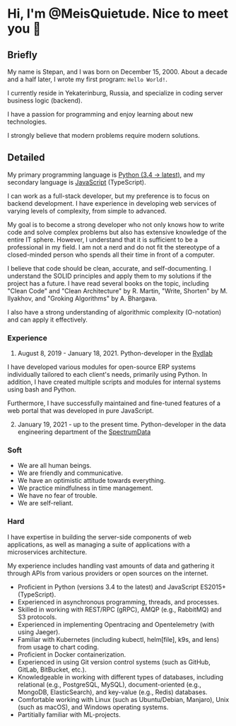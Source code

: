 # Hi, I'm @MeisQuietude. Nice to meet you 👋

## Briefly

My name is Stepan, and I was born on December 15, 2000. About a decade and a half later, I wrote my first program: `Hello World!`.

I currently reside in Yekaterinburg, Russia, and specialize in coding server business logic (backend).

I have a passion for programming and enjoy learning about new technologies.

I strongly believe that modern problems require modern solutions.

## Detailed

My primary programming language is [Python (3.4 -> latest)](https://www.python.org/), and my secondary language is [JavaScript]((https://www.javascript.com/)) (TypeScript).

I can work as a full-stack developer, but my preference is to focus on backend development. I have experience in developing web services of varying levels of complexity, from simple to advanced.

My goal is to become a strong developer who not only knows how to write code and solve complex problems but also has extensive knowledge of the entire IT sphere. However, I understand that it is sufficient to be a professional in my field. I am not a nerd and do not fit the stereotype of a closed-minded person who spends all their time in front of a computer.

I believe that code should be clean, accurate, and self-documenting. I understand the SOLID principles and apply them to my solutions if the project has a future. I have read several books on the topic, including "Clean Code" and "Clean Architecture" by R. Martin, "Write, Shorten" by M. Ilyakhov, and "Groking Algorithms" by A. Bhargava.

I also have a strong understanding of algorithmic complexity (O-notation) and can apply it effectively.

### Experience

1. August 8, 2019 - January 18, 2021. Python-developer in the [Rydlab](https://www.rydlab.ru/)

I have developed various modules for open-source ERP systems individually tailored to each client's needs, primarily using Python. In addition, I have created multiple scripts and modules for internal systems using bash and Python.

Furthermore, I have successfully maintained and fine-tuned features of a web portal that was developed in pure JavaScript.

2. January 19, 2021 - up to the present time. Python-developer in the data engineering department of the [SpectrumData](https://spectrumdata.ru)

### Soft

- We are all human beings.
- We are friendly and communicative.
- We have an optimistic attitude towards everything.
- We practice mindfulness in time management.
- We have no fear of trouble.
- We are self-reliant.

### Hard

I have expertise in building the server-side components of web applications, as well as managing a suite of applications with a microservices architecture.

My experience includes handling vast amounts of data and gathering it through APIs from various providers or open sources on the internet.

- Proficient in Python (versions 3.4 to the latest) and JavaScript ES2015+ (TypeScript).
- Experienced in asynchronous programming, threads, and processes.
- Skilled in working with REST/RPC (gRPC), AMQP (e.g., RabbitMQ) and S3 protocols.
- Experienced in implementing Opentracing and Opentelemetry (with using Jaeger).
- Familiar with Kubernetes (including kubectl, helm[file], k9s, and lens) from usage to chart coding.
- Proficient in Docker containerization.
- Experienced in using Git version control systems (such as GitHub, GitLab, BitBucket, etc.).
- Knowledgeable in working with different types of databases, including relational (e.g., PostgreSQL, MySQL), document-oriented (e.g., MongoDB, ElasticSearch), and key-value (e.g., Redis) databases.
- Comfortable working with Linux (such as Ubuntu/Debian, Manjaro), Unix (such as macOS), and Windows operating systems.
- Partitially familiar with ML-projects.
